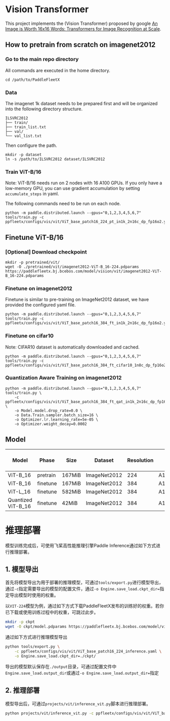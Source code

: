 # Vision Transformer

This project implements the (Vision Transformer) proposed by google [An Image is Worth 16x16 Words: Transformers for Image Recognition at Scale](https://arxiv.org/abs/2010.11929).


## How to pretrain from scratch on imagenet2012

### Go to the main repo directory
All commands are executed in the home directory.
```
cd /path/to/PaddleFleetX
```

### Data
The imagenet 1k dataset needs to be prepared first and will be organized into the following directory structure.

```
ILSVRC2012
├── train/
├── train_list.txt
├── val/
└── val_list.txt
```

Then configure the path.

```shell
mkdir -p dataset
ln -s /path/to/ILSVRC2012 dataset/ILSVRC2012
```

### Train ViT-B/16

Note: ViT-B/16 needs run on 2 nodes with 16 A100 GPUs. If you only have a low-memory GPU, you can use gradient accumulation by setting `accumulate_steps` in yaml.


The following commands need to be run on each node.
```shell
python -m paddle.distributed.launch --gpus="0,1,2,3,4,5,6,7" tools/train.py -c ppfleetx/configs/vis/vit/ViT_base_patch16_224_pt_in1k_2n16c_dp_fp16o2.yaml
```

## Finetune ViT-B/16

### [Optional] Download checkpoint
```shell
mkdir -p pretrained/vit/
wget -O ./pretrained/vit/imagenet2012-ViT-B_16-224.pdparams https://paddlefleetx.bj.bcebos.com/model/vision/vit/imagenet2012-ViT-B_16-224.pdparams
```


### Finetune on imagenet2012
Finetune is similar to pre-training on ImageNet2012 dataset, we have provided the configured yaml file.

```shell
python -m paddle.distributed.launch --gpus="0,1,2,3,4,5,6,7" tools/train.py -c ppfleetx/configs/vis/vit/ViT_base_patch16_384_ft_in1k_2n16c_dp_fp16o2.yaml
```

### Finetune on cifar10

Note: CIFAR10 dataset is automatically downloaded and cached.

```shell
python -m paddle.distributed.launch --gpus="0,1,2,3,4,5,6,7" tools/train.py -c ppfleetx/configs/vis/vit/ViT_base_patch16_384_ft_cifar10_1n8c_dp_fp16o2.yaml
```

### Quantization Aware Training on imagenet2012


```shell
python -m paddle.distributed.launch --gpus="0,1,2,3,4,5,6,7" tools/train.py \
    -c ppfleetx/configs/vis/vit/ViT_base_patch16_384_ft_qat_in1k_2n16c_dp_fp16o2.yaml \
    -o Model.model.drop_rate=0.0 \
    -o Data.Train.sampler.batch_size=16 \
    -o Optimizer.lr.learning_rate=5e-05 \
    -o Optimizer.weight_decay=0.0002 
```

## Model

| Model    | Phase    | Size   | Dataset      | Resolution | GPUs        | Img/sec | Top1 Acc | Pre-trained checkpoint                                                                             | Fine-tuned checkpoint | Log                                                                                      |
|----------|----------|--------|--------------|------------|-------------|---------|----------|----------------------------------------------------------------------------------------------------|-------------------------------------------------------------------------------------------------|------------------------------------------------------------------------------------------|
| ViT-B_16 | pretrain | 167MiB | ImageNet2012 | 224        | A100*N2C16  | 7350    | 74.75%   | [download](https://paddlefleetx.bj.bcebos.com/model/vision/vit/imagenet2012-ViT-B_16-224.pdparams) | -                                                                                               | [log](https://paddlefleetx.bj.bcebos.com/model/vision/vit/imagenet2012-ViT-B_16-224.log) |
| ViT-B_16 | finetune | 167MiB | ImageNet2012 | 384        | A100*N2C16  | 1580    | 77.68%   | [download](https://paddlefleetx.bj.bcebos.com/model/vision/vit/imagenet2012-ViT-B_16-224.pdparams) | [download](https://paddlefleetx.bj.bcebos.com/model/vision/vit/imagenet2012-ViT-B_16-384.pdparams)          | [log](https://paddlefleetx.bj.bcebos.com/model/vision/vit/imagenet2012-ViT-B_16-384.log) |
| ViT-L_16 | finetune | 582MiB | ImageNet2012 | 384        | A100*N2C16  | 519     | 85.13%   | [download](https://paddlefleetx.bj.bcebos.com/model/vision/vit/imagenet21k-jax-ViT-L_16-224.pdparams) | [download](https://paddlefleetx.bj.bcebos.com/model/vision/vit/imagenet21k+imagenet2012-ViT-L_16-384.pdparams)          | [log](https://paddlefleetx.bj.bcebos.com/model/vision/vit/imagenet21k+imagenet2012-ViT-L_16-384.log) |
| Quantized ViT-B_16 | finetune | 42MiB | ImageNet2012 | 384         | A100*N2C16  | 1580     |  77.71%  | [download](https://paddlefleetx.bj.bcebos.com/model/vision/vit/imagenet2012-ViT-B_16-384.pdparams) | [download](https://paddlefleetx.bj.bcebos.com/model/vision/vit/quantized_imagenet2012-ViT-B_16-384.pdparams)          | [log](https://paddlefleetx.bj.bcebos.com/model/vision/vit/quantized_imagenet2012-ViT-B_16-384.log) |



# 推理部署

模型训练完成后，可使用飞桨高性能推理引擎Paddle Inference通过如下方式进行推理部署。

## 1. 模型导出

首先将模型导出为用于部署的推理模型，可通过`tools/export.py`进行模型导出，通过`-c`指定需要导出的模型的配置文件，通过`-o Engine.save_load.ckpt_dir=`指定导出模型时使用的权重。

以`VIT-224`模型为例，通过如下方式下载PaddleFleetX发布的训练好的权重。若你已下载或使用训练过程中的权重，可跳过此步。

```bash
mkdir -p ckpt
wget -O ckpt/model.pdparams https://paddlefleetx.bj.bcebos.com/model/vision/vit/imagenet2012-ViT-B_16-224.pdparams
```

通过如下方式进行推理模型导出

```bash
python tools/export.py \
    -c ppfleetx/configs/vis/vit/ViT_base_patch16_224_inference.yaml \
    -o Engine.save_load.ckpt_dir=./ckpt/
```

导出的模型默认保存在`./output`目录，可通过配置文件中`Engine.save_load.output_dir`或通过`-o Engine.save_load.output_dir=`指定


## 2. 推理部署

模型导出后，可通过`projects/vit/inference_vit.py`脚本进行推理部署。

```bash
python projects/vit/inference_vit.py -c ppfleetx/configs/vis/vit/ViT_base_patch16_224_inference.yaml
```
